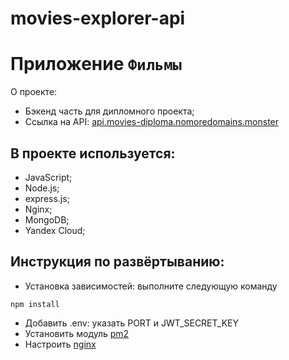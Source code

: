 # movies-explorer-api

# Приложение `Фильмы`
О проекте:
* Бэкенд часть для дипломного проекта;
* Ссылка на API: [api.movies-diploma.nomoredomains.monster](http://api.movies-diploma.nomoredomains.monster)


## В проекте используется:
* JavaScript;
* Node.js;
* express.js;
* Nginx;
* MongoDB;
* Yandex Cloud;

## Инструкция по развёртыванию:
* Установка зависимостей: выполните следующую команду
```
npm install
```
* Добавить .env: указать PORT и JWT_SECRET_KEY
* Установить модуль [pm2](https://www.npmjs.com/package/pm2)
* Настроить [nginx](https://nginx.org/ru/docs/beginners_guide.html)

